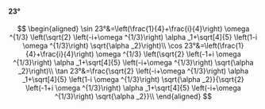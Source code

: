 #### 23°

$$
\begin{aligned}
\sin 23°&=\left(\frac{1}{4}+\frac{i}{4}\right) \omega ^{1/3} \left(\sqrt{2} \left(-i+\omega ^{1/3}\right) \alpha _1+\sqrt[4]{5} \left(1-i \omega ^{1/3}\right)
\sqrt{\alpha _2}\right)\\
\cos 23°&=\left(\frac{1}{4}+\frac{i}{4}\right) \omega ^{1/3} \left(\sqrt{2} \left(-1+i \omega ^{1/3}\right) \alpha _1+\sqrt[4]{5} \left(-i+\omega ^{1/3}\right)
\sqrt{\alpha _2}\right)\\
\tan 23°&=\frac{\sqrt{2} \left(-i+\omega ^{1/3}\right) \alpha _1+\sqrt[4]{5} \left(1-i \omega ^{1/3}\right) \sqrt{\alpha _2}}{\sqrt{2} \left(-1+i \omega ^{1/3}\right)
\alpha _1+\sqrt[4]{5} \left(-i+\omega ^{1/3}\right) \sqrt{\alpha _2}}\\
\end{aligned}
$$

